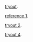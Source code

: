 
[tryout](https://faye12.github.io/CodeWord/majorProject/tryout1/majorProject_tryout1/).

[reference 1](https://faye12.github.io/CodeWord/majorProject/tryout1/majorProject_reference1/).

[tryout 2](https://faye12.github.io/CodeWord/majorProject/tryout1/majorProject_tryout2/).

[tryout 4](https://faye12.github.io/CodeWord/majorProject/tryout1/majorProject_tryout4/).
